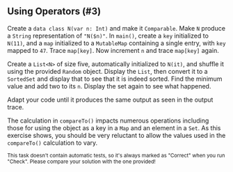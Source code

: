 ## Using Operators (#3)

Create a `data class N(var n: Int)` and make it `Comparable`. Make `N` produce a
`String` representation of `"N($n)"`. In `main()`, create a `key` initialized to
`N(11)`, and a `map` initialized to a `MutableMap` containing a single entry,
with `key` mapped to `47`. Trace `map[key]`. Now increment `n` and trace
`map[key]` again.

Create a `List<N>` of size five, automatically initialized to `N(it)`, and
shuffle it using the provided `Random` object. Display the `List`, then convert
it to a `SortedSet` and display that to see that it is indeed sorted. Find the
minimum value and add two to its `n`. Display the set again to see what
happened.

Adapt your code until it produces the same output as seen in the output trace.

The calculation in `compareTo()` impacts numerous operations including those for
using the object as a key in a `Map` and an element in a `Set`. As this exercise
shows, you should be very reluctant to allow the values used in the
`compareTo()` calculation to vary.

<sub> This task doesn't contain automatic tests,
so it's always marked as "Correct" when you run "Check".
Please compare your solution with the one provided! </sub>
